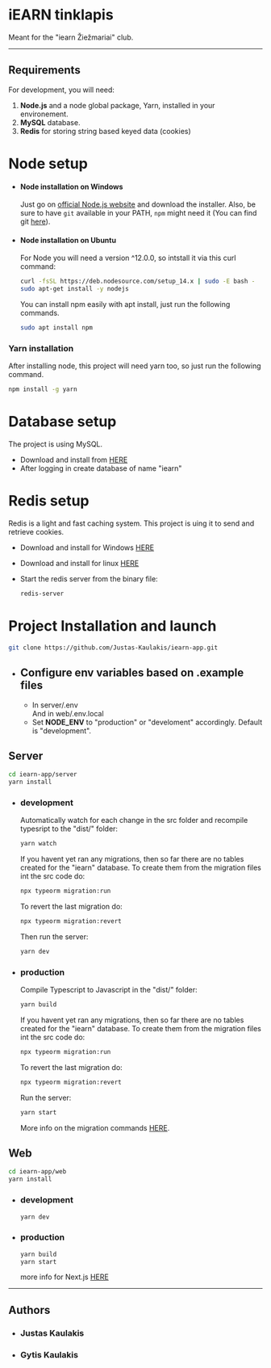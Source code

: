 # iEARN tinklapis

Meant for the "iearn Žiežmariai" club.

---

## Requirements

For development, you will need:

1. **Node.js** and a node global package, Yarn, installed in your environement.
2. **MySQL** database.
3. **Redis** for storing string based keyed data (cookies)

# Node setup

- #### Node installation on Windows

  Just go on [official Node.js website](https://nodejs.org/) and download the installer.
  Also, be sure to have `git` available in your PATH, `npm` might need it (You can find git [here](https://git-scm.com/)).

- #### Node installation on Ubuntu

  For Node you will need a version ^12.0.0, so intstall it via this curl command:
  ```bash
  curl -fsSL https://deb.nodesource.com/setup_14.x | sudo -E bash -
  sudo apt-get install -y nodejs
  ```
  You can install  npm easily with apt install, just run the following commands.

  ```bash
  sudo apt install npm
  ```

### Yarn installation

After installing node, this project will need yarn too, so just run the following command.

```bash
npm install -g yarn
```

# Database setup

The project is using MySQL.

- Download and install from [HERE](https://dev.mysql.com/downloads/mysql/)
- After logging in create database of name "iearn"

# Redis setup

Redis is a light and fast caching system. This project is uing it to send and retrieve cookies.

- Download and install for Windows [HERE](https://github.com/microsoftarchive/redis/releases)
- Download and install for linux [HERE](https://redis.io/download)
- Start the redis server from the binary file:

  ```bash
  redis-server
  ```

# Project Installation and launch

```bash
git clone https://github.com/Justas-Kaulakis/iearn-app.git
```

- ## Configure env variables based on .example files

  - In server/.env  
    And in web/.env.local
  - Set **NODE_ENV** to "production" or "develoment" accordingly. Default is "development".

## Server

```bash
cd iearn-app/server
yarn install
```

- ### development
  Automatically watch for each change in the src folder and recompile typesript to the "dist/" folder:
  ```bash
  yarn watch
  ```
  If you havent yet ran any migrations, then so far there are no tables created for the "iearn" database. To create them from the migration files int the src code do:
  ```bash
  npx typeorm migration:run
  ```
  To revert the last migration do:
  ```bash
  npx typeorm migration:revert
  ```
  Then run the server:
  ```bash
  yarn dev
  ```

- ### production
  Compile Typescript to Javascript in the "dist/" folder:
  ```bash
  yarn build
  ```
   If you havent yet ran any migrations, then so far there are no tables created for the "iearn" database. To create them from the migration files int the src code do:
  ```bash
  npx typeorm migration:run
  ```
  To revert the last migration do:
  ```bash
  npx typeorm migration:revert
  ```
  Run the server:
  ```bash
  yarn start
  ```
  More info on the migration commands [HERE](https://typeorm.io/#/migrations).


## Web

```bash
cd iearn-app/web
yarn install
```

- ### development

  ```bash
  yarn dev
  ```

- ### production

  ```bash
  yarn build
  yarn start
  ```

  more info for Next.js [HERE](web/README.md)

---

## Authors

- ### Justas Kaulakis

- ### Gytis Kaulakis